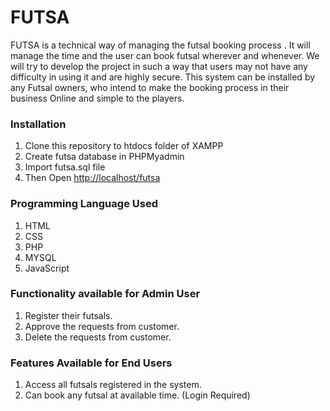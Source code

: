 # FUTSA

FUTSA is a technical way of managing the futsal booking process . It will manage the time and the user can book futsal wherever and whenever. We will try to develop the project in such a way that users may not have any difficulty in using it and are highly secure. This system can be installed by any Futsal owners, who intend to make the booking process in their business Online and simple to the players.

### Installation

1. Clone this repository to htdocs folder of XAMPP
2. Create futsa database in PHPMyadmin
3. Import futsa.sql file
4. Then Open [http://localhost/futsa](http://localhost/futsa)

### Programming Language Used

1. HTML
2. CSS
3. PHP
4. MYSQL
5. JavaScript

### Functionality available for Admin User

1. Register their futsals.
2. Approve the requests from customer.
3. Delete the requests from customer.

### Features Available for End Users

1. Access all futsals registered in the system.
2. Can book any futsal at available time. (Login Required)
